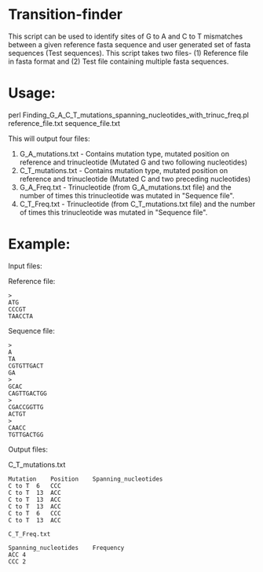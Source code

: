 # Transition-finder
This script can be used to identify sites of G to A and C to T mismatches between a given reference fasta sequence and user generated set of fasta sequences (Test sequences). This script takes two files- (1) Reference file in fasta format and (2) Test file containing multiple fasta sequences. 

# Usage:

perl Finding_G_A_C_T_mutations_spanning_nucleotides_with_trinuc_freq.pl reference_file.txt sequence_file.txt

This will output four files:
1. G_A_mutations.txt - Contains mutation type, mutated position on reference and trinucleotide (Mutated G and two following nucleotides)
2. C_T_mutations.txt - Contains mutation type, mutated position on reference and trinucleotide (Mutated C and two preceding nucleotides)
3. G_A_Freq.txt - Trinucleotide (from G_A_mutations.txt file) and the number of times this trinucleotide was mutated in "Sequence file". 
3. C_T_Freq.txt - Trinucleotide (from C_T_mutations.txt file) and the number of times this trinucleotide was mutated in "Sequence file". 

# Example:
Input files:

Reference file:
```
>
ATG
CCCGT
TAACCTA
```
Sequence file:
```
>
A
TA
CGTGTTGACT
GA
>
GCAC
CAGTTGACTGG
>
CGACCGGTTG
ACTGT
>
CAACC
TGTTGACTGG
```

Output files:

C_T_mutations.txt  
```
Mutation	Position	Spanning_nucleotides
C to T	6	CCC
C to T	13	ACC
C to T	13	ACC
C to T	13	ACC
C to T	6	CCC
C to T	13	ACC

C_T_Freq.txt

Spanning_nucleotides	Frequency
ACC	4
CCC	2
```
